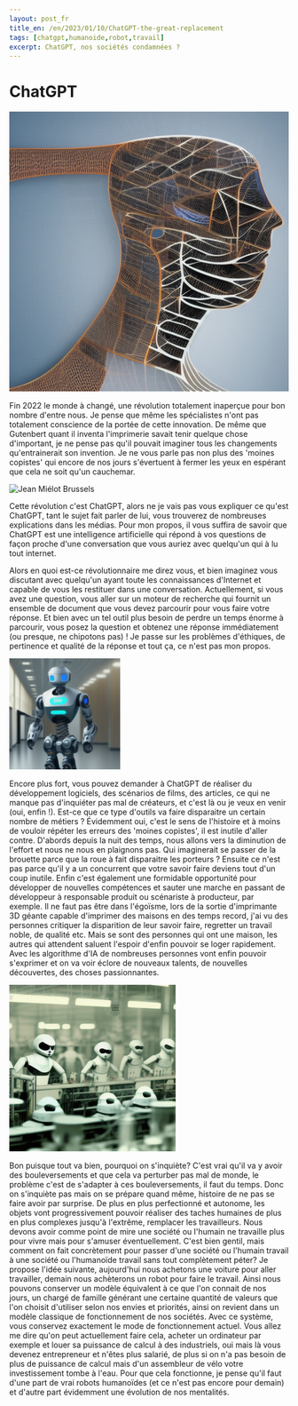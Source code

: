 ```yaml
---
layout: post_fr
title_en: /en/2023/01/10/ChatGPT-the-great-replacement
tags: [chatgpt,humanoide,robot,travail] 
excerpt: ChatGPT, nos sociétés condamnées ?
---
```


# ChatGPT

![chatgpt](/assets/img/chatgpt.png)

Fin 2022 le monde à changé, une révolution totalement inaperçue pour bon nombre d'entre nous. Je pense que même les spécialistes n'ont pas totalement conscience de la portée de cette innovation. De même que Gutenbert quant il inventa l'imprimerie savait tenir quelque chose d'important, je ne pense pas qu'il pouvait imaginer tous les changements qu'entrainerait son invention. Je ne vous parle pas non plus des 'moines copistes' qui encore de nos jours s'évertuent à fermer les yeux en espérant que cela ne soit qu'un cauchemar.

<img src="/assets/img/Jean_Miélot_Brussels.jpg" alt="Jean Miélot Brussels" width="200" />

Cette révolution c'est ChatGPT, alors ne je vais pas vous expliquer ce qu'est ChatGPT, tant le sujet fait parler de lui, vous trouverez de nombreuses explications dans les médias. Pour mon propos, il vous suffira de savoir que ChatGPT est une intelligence artificielle qui répond à vos questions de façon proche d'une conversation que vous auriez avec quelqu'un qui à lu tout internet.


Alors en quoi est-ce révolutionnaire me direz vous, et bien imaginez vous discutant avec quelqu'un ayant toute les connaissances d'Internet et capable de vous les restituer dans une conversation. Actuellement, si vous avez une question, vous aller sur un moteur de recherche qui fournit un ensemble de document que vous devez parcourir pour vous faire votre réponse. Et bien avec un tel outil plus besoin de perdre un temps énorme à parcourir, vous posez la question et obtenez une réponse immédiatement (ou presque, ne chipotons pas) ! Je passe sur les problèmes d'éthiques, de pertinence et qualité de la réponse et tout ça, ce n'est pas mon propos.

<img src="/assets/img/humanoide au travail.png" alt="Humanoide au travail" width="200" />


Encore plus fort, vous pouvez demander à ChatGPT de réaliser du développement logiciels, des scénarios de films, des articles, ce qui ne manque pas d'inquiéter pas mal de créateurs, et c'est là ou je veux en venir (oui, enfin !). Est-ce que ce type d'outils va faire disparaitre un certain nombre de métiers ? Évidemment oui, c'est le sens de l'histoire et à moins de vouloir répéter les erreurs des 'moines copistes', il est inutile d'aller contre. D'abords depuis la nuit des temps, nous allons vers la diminution de l'effort et nous ne nous en plaignons pas. Qui imaginerait se passer de la brouette parce que la roue à fait disparaitre les porteurs ?  Ensuite ce n'est pas parce qu'il y a un concurrent que votre savoir faire deviens tout d'un coup inutile. Enfin c'est également une formidable opportunité pour développer de nouvelles compétences et sauter une marche en passant de développeur à responsable produit ou scénariste à producteur, par exemple. Il ne faut pas être dans l'égoïsme, lors de la sortie d'imprimante 3D géante capable d'imprimer des maisons en des temps record, j'ai vu des personnes critiquer la disparition de leur savoir faire, regretter un travail noble, de qualité etc. Mais se sont des personnes qui ont une maison, les autres qui attendent saluent l'espoir d'enfin pouvoir se loger rapidement. Avec les algorithme d'IA de nombreuses personnes vont enfin pouvoir s'exprimer et on va voir éclore de nouveaux talents, de nouvelles découvertes, des choses passionnantes.

<img src="/assets/img/factory of friendly humanoids at work.png" alt="Factory of friendly humanoids at work" width="300" />

Bon puisque tout va bien, pourquoi on s'inquiète? C'est vrai qu'il va y avoir des bouleversements et que cela va perturber pas mal de monde, le problème c'est de s'adapter à ces bouleversements, il faut du temps. Donc on s'inquiète pas mais on se prépare quand même, histoire de ne pas se faire avoir par surprise. De plus en plus perfectionné et autonome, les objets vont progressivement pouvoir réaliser des taches humaines de plus en plus complexes jusqu'à l'extrême, remplacer les travailleurs. Nous devons avoir comme point de mire une société ou l'humain ne travaille plus pour vivre mais pour s'amuser éventuellement. C'est bien gentil, mais comment on fait concrètement pour passer d'une société ou l'humain travail à une société ou l'humanoïde travail sans tout complètement péter? Je propose l'idée suivante, aujourd'hui nous achetons une voiture pour aller travailler, demain nous achèterons un robot pour faire le travail. Ainsi nous pouvons conserver un modèle équivalent à ce que l'on connait de nos jours, un chargé de famille générant une certaine quantité de valeurs que l'on choisit d'utiliser selon nos envies et priorités, ainsi on revient dans un modèle classique de fonctionnement de nos sociétés. Avec ce système, vous conservez exactement le mode de fonctionnement actuel. Vous allez me dire qu'on peut actuellement faire cela, acheter un ordinateur par exemple et louer sa puissance de calcul à des industriels, oui mais là vous devenez entrepreneur et n'êtes plus salarié, de plus si on n'a pas besoin de plus de puissance de calcul mais d'un assembleur de vélo votre investissement tombe à l'eau. Pour que cela fonctionne, je pense qu'il faut d'une part de vrai robots humanoïdes (et ce n'est pas encore pour demain) et d'autre part évidemment une évolution de nos mentalités.




